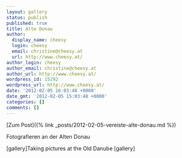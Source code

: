 ```yaml
---
layout: gallery
status: publish
published: true
title: Alte Donau
author:
  display_name: cheesy
  login: cheesy
  email: christine@cheesy.at
  url: http://www.cheesy.at/
author_login: cheesy
author_email: christine@cheesy.at
author_url: http://www.cheesy.at/
wordpress_id: 15292
wordpress_url: http://www.cheesy.at/
date: '2012-02-05 16:03:48 +0000'
date_gmt: '2012-02-05 15:03:48 +0000'
categories: []
comments: []
---
```


[Zum Post]({% link _posts/2012-02-05-vereiste-alte-donau.md %})
<!--:de-->Fotografieren an der Alten Donau
[gallery]<!--:--><!--:en-->Taking pictures at the Old Danube
[gallery]<!--:-->

